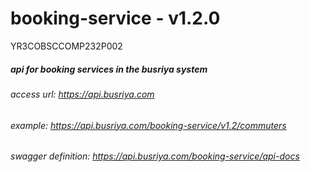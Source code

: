 # booking-service - v1.2.0

YR3COBSCCOMP232P002

##### api for booking services in the busriya system

###### access url: https://api.busriya.com

###### example: https://api.busriya.com/booking-service/v1.2/commuters

###### swagger definition: https://api.busriya.com/booking-service/api-docs
